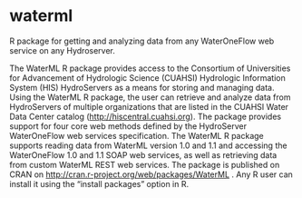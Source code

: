 waterml
=======

R package for getting and analyzing data from any WaterOneFlow web service on any Hydroserver.

The WaterML R package provides access to the Consortium of Universities for Advancement of Hydrologic Science (CUAHSI) 
Hydrologic Information System (HIS) HydroServers as a means for storing and managing data. 
Using the WaterML R package, the user can retrieve and analyze data from HydroServers of multiple organizations 
that are listed in the CUAHSI Water Data Center catalog (http://hiscentral.cuahsi.org). 
The package provides support for four core web methods defined by the HydroServer WaterOneFlow web services specification. 
The WaterML R package supports reading data from WaterML version 1.0 and 1.1 and 
accessing the WaterOneFlow 1.0 and 1.1 SOAP web services, as well as retrieving data from custom WaterML REST web services. 
The package is published on CRAN on http://cran.r-project.org/web/packages/WaterML . 
Any R user can install it using the “install packages” option in R.
